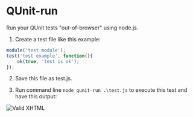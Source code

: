 QUnit-run
=========

Run your QUnit tests "out-of-browser" using node.js.

1) Create a test file like this example:

```javascript
module('test module');
test('test example', function(){
	ok(true, 'test is ok');
});
```

2) Save this file as test.js.

3) Run command line ```node qunit-run .\test.js``` to execute this test and have this output:

![Valid XHTML](https://raw.github.com/Diullei/QUnit-run/master/output.png)
